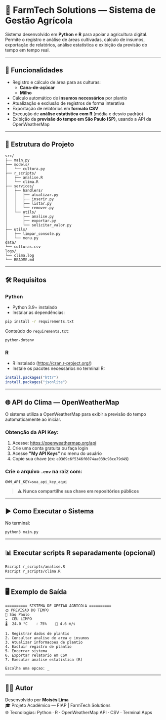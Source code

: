 # 🌾 FarmTech Solutions — Sistema de Gestão Agrícola

Sistema desenvolvido em **Python** e **R** para apoiar a agricultura digital. Permite o registro e análise de áreas cultivadas, cálculo de insumos, exportação de relatórios, análise estatística e exibição da previsão do tempo em tempo real.

---

## 🚀 Funcionalidades

- Registro e cálculo de área para as culturas:
  - **Cana-de-açúcar**
  - **Milho**
- Cálculo automático de **insumos necessários** por plantio
- Atualização e exclusão de registros de forma interativa
- Exportação de relatórios em **formato CSV**
- Execução de **análise estatística com R** (média e desvio padrão)
- Exibição da **previsão do tempo em São Paulo (SP)**, usando a API da OpenWeatherMap

---

## 📁 Estrutura do Projeto

```text
src/
├── main.py
├── models/
│   └── cultura.py
├── r_scripts/
│   ├── analise.R
│   └── clima.R
├── services/
│   ├── handlers/
│   │   ├── atualizar.py
│   │   ├── inserir.py
│   │   ├── listar.py
│   │   └── remover.py
│   └── utils/
│       ├── analise.py
│       ├── exportar.py
│       └── solicitar_valor.py
├── utils/
│   ├── limpar_console.py
│   └── menu.py
data/
└── culturas.csv
logs/
└── clima.log
└── README.md
```

---

## 🛠️ Requisitos

### Python

- Python 3.9+ instalado
- Instalar as dependências:

```bash
pip install -r requirements.txt
```

Conteúdo do `requirements.txt`:

```
python-dotenv
```

### R

- R instalado (https://cran.r-project.org/)
- Instale os pacotes necessários no terminal R:

```r
install.packages("httr")
install.packages("jsonlite")
```

---

## 🌐 API do Clima — OpenWeatherMap

O sistema utiliza a OpenWeatherMap para exibir a previsão do tempo automaticamente ao iniciar.

### Obtenção da API Key:

1. Acesse: https://openweathermap.org/api  
2. Crie uma conta gratuita ou faça login  
3. Acesse **"My API Keys"** no menu do usuário  
4. Copie sua chave (ex: `e9369c6f5346f6074aa039c98ce79d49`)  

### Crie o arquivo `.env` na raiz com:

```env
OWM_API_KEY=sua_api_key_aqui
```

> ⚠️ **Nunca compartilhe sua chave em repositórios públicos**

---

## ▶️ Como Executar o Sistema

No terminal:

```bash
python3 main.py
```

---

## 📊 Executar scripts R separadamente (opcional)

```bash
Rscript r_scripts/analise.R
Rscript r_scripts/clima.R
```

---

## 🖥️ Exemplo de Saída

```text
========== SISTEMA DE GESTAO AGRICOLA ==========
🌞 PREVISAO DO TEMPO
📍 São Paulo
☁️  CÉU LIMPO
🌡️  24.0 °C    💧 75%    💨 4.6 m/s

1. Registrar dados de plantio
2. Consultar analise de area e insumos
3. Atualizar informacoes de plantio
4. Excluir registro de plantio
5. Encerrar sistema
6. Exportar relatorio em CSV
7. Executar analise estatistica (R)

Escolha uma opcao: _
```

---

## 👨‍💻 Autor

Desenvolvido por **Moisés Lima**  
🎓 Projeto Acadêmico — FIAP | FarmTech Solutions  
🌐 Tecnologias: Python · R · OpenWeatherMap API · CSV · Terminal Apps
